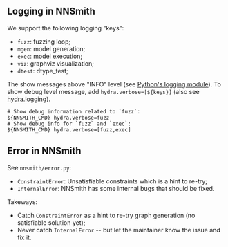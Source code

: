 ## Logging in NNSmith

We support the following logging "keys":

- `fuzz`: fuzzing loop;
- `mgen`: model generation;
- `exec`: model execution;
- `viz`: graphviz visualization;
- `dtest`: dtype_test;

The show messages above "INFO" level (see [Python's logging module](https://docs.python.org/3/library/logging.html)). To show debug level message, add `hydra.verbose=[${keys}]` (also see [hydra.logging](https://hydra.cc/docs/1.2/tutorials/basic/running_your_app/logging/)).

```shell
# Show debug information related to `fuzz`:
${NNSMITH_CMD} hydra.verbose=fuzz
# Show debug info for `fuzz` and `exec`:
${NNSMITH_CMD} hydra.verbose=[fuzz,exec]
```

## Error in NNSmith

See `nnsmith/error.py`:

- `ConstraintError`: Unsatisfiable constraints which is a hint to re-try;
- `InternalError`: NNSmith has some internal bugs that should be fixed.

Takeways:

- Catch `ConstraintError` as a hint to re-try graph generation (no satisfiable solution yet);
- Never catch `InternalError` -- but let the maintainer know the issue and fix it.
